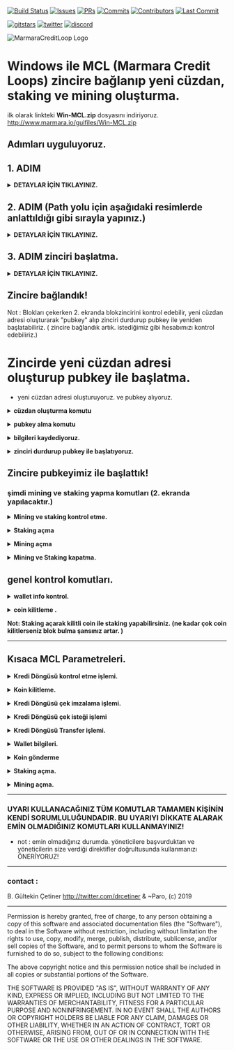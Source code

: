 [![Build Status](https://travis-ci.org/KomodoPlatform/komodo.svg?branch=master)](https://travis-ci.org/KomodoPlatform/komodo)
[![Issues](https://img.shields.io/github/issues-raw/komodoplatform/komodo)](https://github.com/KomodoPlatform/komodo/issues)
[![PRs](https://img.shields.io/github/issues-pr-closed/komodoplatform/komodo)](https://github.com/KomodoPlatform/komodo/pulls)
[![Commits](https://img.shields.io/github/commit-activity/y/komodoplatform/komodo)](https://github.com/KomodoPlatform/komodo/commits/dev)
[![Contributors](https://img.shields.io/github/contributors/komodoplatform/komodo)](https://github.com/KomodoPlatform/komodo/graphs/contributors)
[![Last Commit](https://img.shields.io/github/last-commit/komodoplatform/komodo)](https://github.com/KomodoPlatform/komodo/graphs/commit-activity)


[![gitstars](https://img.shields.io/github/stars/komodoplatform/komodo?style=social)](https://github.com/KomodoPlatform/komodo/stargazers)
[![twitter](https://img.shields.io/twitter/follow/marmarachain?style=social)](https://twitter.com/marmarachain)
[![discord](https://img.shields.io/discord/412898016371015680)](https://discord.gg/QZNMw73)


![MarmaraCreditLoop Logo](https://raw.githubusercontent.com/marmarachain/Marmara-v.1.0/master/sonhali-beyaz-fo.png "Marmara Credit Loop Logo")

# Windows ile MCL (Marmara Credit Loops) zincire bağlanıp yeni cüzdan, staking ve mining oluşturma.

ilk olarak linkteki **Win-MCL.zip** dosyasını indiriyoruz. http://www.marmara.io/guifiles/Win-MCL.zip

## Adımları uyguluyoruz.

## 1. ADIM
**<details><summary>DETAYLAR İÇİN TIKLAYINIZ.</summary>**

- **Win-MCL.zip** dosyasını `"C:\"` ana dizine atın.
- **Win-MCL.zip** dosyasını sağ tıklayıp klasöre çıkart diyoruz.
- `"C:\Win-MCL"` klasörüne girin.
-  Klasördeki **fetch-params.bat** çift tıklayarak çalıştırıp **ZcashParams** dosyalarını çekiyoruz. (1.5 gb civarıdır. internet hızınıza göre zaman alabilir beklemesiniz.!!!)

![Komodo Logo](img/Screenshot_107.png "Marmara Credit")
</details>



## 2. ADIM (Path yolu için aşağıdaki resimlerde anlattıldığı gibi sırayla yapınız.)
**<details><summary>DETAYLAR İÇİN TIKLAYINIZ.</summary>**

- Girilecek path yolu : `"C:\Win-MCL"`
- Başlat + CMD yazıp Konsol Açıp ardından konsola `set PATH=%PATH%;C:\Win-MCL\` yazıp entera basınız.
- Veya aşağıdaki resimleri takip ederek yapabilirsiniz.
- adım 1

- ![Komodo Logo](img/path-1.jpg "Marmara Credit")
- adım 2 

- ![Komodo Logo](img/path-2.jpg "Marmara Credit")
- adım 3

- ![Komodo Logo](img/path-3.png "Marmara Credit")
</details>

## 3. ADIM zinciri başlatma.
**<details><summary>DETAYLAR İÇİN TIKLAYINIZ.</summary>**
- 2 adet MSDOS konsolu Açıyoruz (Win+R veya > başlat cmd yazarak "Command Prompt" açabilirsiniz.)
- ilk ekrana MCl zinciri başlatma komutunu giriyoruz. (blokları çekmesini bekliyoruz.)

`komodod -ac_name=MCL -ac_supply=2000000 -ac_cc=2 -addnode=37.148.210.158 -addnode=37.148.212.36 -addnode=46.4.238.65 -addressindex=1 -spentindex=1 -ac_marmara=1 -ac_staked=75 -ac_reward=3000000000 &`
- resim
![Komodo Logo](img/resim1.png "Marmara Credit")
</details>


## Zincire bağlandık!
Not : Blokları çekerken 2. ekranda blokzincirini kontrol edebilir, yeni cüzdan adresi oluşturarak "pubkey" alıp zinciri durdurup pubkey ile yeniden başlatabiliriz. ( zincire bağlandık artık. istediğimiz gibi hesabımızı kontrol edebiliriz.)

# Zincirde yeni  cüzdan adresi oluşturup pubkey ile başlatma.

- yeni cüzdan adresi oluşturuyoruz. ve pubkey alıyoruz.

**<details><summary>cüzdan oluşturma komutu</summary>**

```komodo-cli -ac_name=MCL getnewaddress```
</details>

**<details><summary>pubkey alma komutu </summary>**
 
```komodo-cli -ac_name=MCL validateaddress "walletadresi"```
![Komodo Logo](img/resim2.png "Marmara Credit")
</details>

**<details><summary>bilgileri kaydediyoruz.</summary>**

![Komodo Logo](img/resim3.png "Marmara Credit")
</details>

**<details><summary>zinciri durdurup pubkey ile başlatıyoruz.</summary>**

 - - zinciri durdurma 
 - - ```komodo-cli -ac_name=MCL stop```
 - - zinciri durdurma pubkey ile başlatma

 - - ```komodod -ac_name=MCL -ac_supply=2000000 -ac_cc=2 -addnode=37.148.210.158 -addnode=37.148.212.36 -addressindex=1 -spentindex=1 -ac_marmara=1 -ac_staked=75 -ac_reward=3000000000 -pubkey=03bb140553b21bbd10964013eba8c2bbb54c750247fcd3117f604a9c01c79f5da0```
 ![Komodo Logo](img/resim4.png "Marmara Credit")
</details>

 ## Zincire pubkeyimiz ile başlattık!

 ### şimdi mining ve staking yapma komutları (2. ekranda yapılacaktır.)
 
**<details><summary>Mining ve staking kontrol etme.</summary>**

 - - ```komodo-cli -ac_name=MCL getgenerate```
  ![Komodo Logo](img/resim5.png "Marmara Credit")
</details>

**<details><summary>Staking açma</summary>**

- - ```komodo-cli -ac_name=MCL setgenerate true 0```
![Komodo Logo](img/resim6.png "Marmara Credit")
</details>

**<details><summary>Mining açma</summary>**

- - ```komodo-cli -ac_name=MCL setgenerate true 1```
![Komodo Logo](img/resim7.png "Marmara Credit")
</details>

**<details><summary>Mining ve Staking kapatma.</summary>**

- - ```komodo-cli -ac_name=MCL setgenerate false```
![Komodo Logo](img/resim8.png "Marmara Credit")
</details>


## genel kontrol komutları.

**<details><summary>wallet info kontrol.</summary>**

- - ```komodo-cli -ac_name=MCL marmarainfo 0 0 0 0 "pubkey"```
![Komodo Logo](img/resim9.png "Marmara Credit")
</details>

**<details><summary>coin kilitleme .</summary>**

- - ```komodo-cli -ac_name=MCL marmaralock coinadeti```
- - ```komodo-cli -ac_name=MCL sendrawtransaction "hex"```
![Komodo Logo](img/resim10.png "Marmara Credit")
</details>

**Not: Staking açarak kilitli coin ile staking yapabilirsiniz. (ne kadar çok coin kilitlerseniz blok bulma şansınız artar. )**

---
## Kısaca MCL Parametreleri.

**<details><summary>Kredi Döngüsü kontrol etme işlemi.</summary>**
- **`komodo-cli -ac_name=MCL marmaracreditloop txid`**
</details>

**<details><summary>Koin kilitleme.</summary>**
- **`komodo-cli -ac_name=MCL marmaralock amount`**
</details>

**<details><summary>Kredi Döngüsü çek imzalama işlemi.</summary>**
- **`komodo-cli -ac_name=MCL marmaraissue receiverpk "{\"avalcount\":\"n\", \"autosettlement\":\"true\"|\"false\", \"autoinsurance\":\"true\"|\"false\", \"disputeexpires\":\"offset\", \"EscrowOn\":\"true\"|\"false\", \"BlockageAmount\":\"amount\" }" approvaltxid`**
</details>

**<details><summary>Kredi Döngüsü çek isteği işlemi</summary>**
- **`komodo-cli -ac_name=MCL marmarareceive senderpk amount currency matures batontxid "{\"avalcount\":\"n\"}"`**
</details>

**<details><summary>Kredi Döngüsü Transfer işlemi.</summary>**
- **`komodo-cli -ac_name=MCL marmaratransfer receiverpk "{\"avalcount\":\"n\"}" approvaltxid`**
</details>

**<details><summary>Wallet bilgileri.</summary>**
- **`komodo-cli -ac_name=MCL marmarainfo 0 0 0 0 <pubkey>`**
</details>

**<details><summary>Koin gönderme</summary>**
- **`komodo-cli -ac_name=MCL sendtoaddress walletaddress amount`**
</details>

**<details><summary>Staking açma.</summary>**
- **`komodo-cli -ac_name=MCL setgenerate true 0`**
</details>

**<details><summary>Mining açma.</summary>**
- **`komodo-cli -ac_name=MCL setgenerate true 1`** 
</details>

---

### UYARI KULLANACAĞINIZ TÜM KOMUTLAR TAMAMEN KİŞİNİN KENDİ SORUMLULUĞUNDADIR. BU UYARIYI DİKKATE ALARAK EMİN OLMADIĞINIZ KOMUTLARI KULLANMAYINIZ!

- not : emin olmadığınız durumda. yöneticilere başvurduktan ve yöneticilerin size verdiği direktifler doğrultusunda  kullanmanızı ÖNERİYORUZ!

---

### contact :  
B. Gültekin Çetiner http://twitter.com/drcetiner & ~Paro, (c) 2019  

---
Permission is hereby granted, free of charge, to any person obtaining a copy of this software and associated documentation files (the "Software"), to deal in the Software without restriction, including without limitation the rights to use, copy, modify, merge, publish, distribute, sublicense, and/or sell copies of the Software, and to permit persons to whom the Software is furnished to do so, subject to the following conditions:

The above copyright notice and this permission notice shall be included in all copies or substantial portions of the Software.

THE SOFTWARE IS PROVIDED "AS IS", WITHOUT WARRANTY OF ANY KIND, EXPRESS OR IMPLIED, INCLUDING BUT NOT LIMITED TO THE WARRANTIES OF MERCHANTABILITY, FITNESS FOR A PARTICULAR PURPOSE AND NONINFRINGEMENT. IN NO EVENT SHALL THE AUTHORS OR COPYRIGHT HOLDERS BE LIABLE FOR ANY CLAIM, DAMAGES OR OTHER LIABILITY, WHETHER IN AN ACTION OF CONTRACT, TORT OR OTHERWISE, ARISING FROM, OUT OF OR IN CONNECTION WITH THE SOFTWARE OR THE USE OR OTHER DEALINGS IN THE SOFTWARE.
